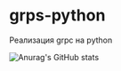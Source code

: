 # grps-python
Реализация grpc на python

![Anurag's GitHub stats](https://github-readme-stats.vercel.app/api?username=anuraghazra&theme=dark&show_icons=true)
